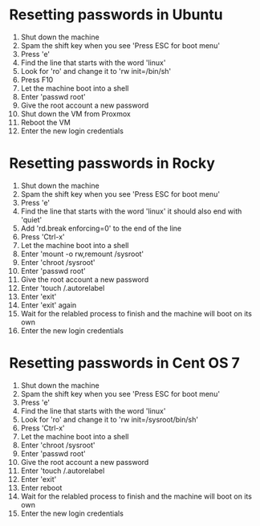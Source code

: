 # Resetting passwords in Ubuntu

1. Shut down the machine
2. Spam the shift key when you see 'Press ESC for boot menu'
3. Press 'e'
4. Find the line that starts with the word 'linux'
5. Look for 'ro' and change it to 'rw init=/bin/sh'
6. Press F10
7. Let the machine boot into a shell
8. Enter 'passwd root'
9. Give the root account a new password
10. Shut down the VM from Proxmox
11. Reboot the VM
12. Enter the new login credentials

# Resetting passwords in Rocky

1. Shut down the machine
2. Spam the shift key when you see 'Press ESC for boot menu'
3. Press 'e'
4. Find the line that starts with the word 'linux' it should also end with 'quiet'
5. Add 'rd.break enforcing=0' to the end of the line
6. Press 'Ctrl-x'
7. Let the machine boot into a shell
8. Enter 'mount -o rw,remount /sysroot'
9. Enter 'chroot /sysroot'
10. Enter 'passwd root'
11. Give the root account a new password
12. Enter 'touch /.autorelabel
13. Enter 'exit'
14. Enter 'exit' again
15. Wait for the relabled process to finish and the machine will boot on its own
16. Enter the new login credentials

# Resetting passwords in Cent OS 7

1. Shut down the machine
2. Spam the shift key when you see 'Press ESC for boot menu'
3. Press 'e'
4. Find the line that starts with the word 'linux'
5. Look for 'ro' and change it to 'rw init=/sysroot/bin/sh'
6. Press 'Ctrl-x'
7. Let the machine boot into a shell
8. Enter 'chroot /sysroot'
9. Enter 'passwd root'
10. Give the root account a new password
11. Enter 'touch /.autorelabel
12. Enter 'exit'
13. Enter reboot
14. Wait for the relabled process to finish and the machine will boot on its own
15. Enter the new login credentials